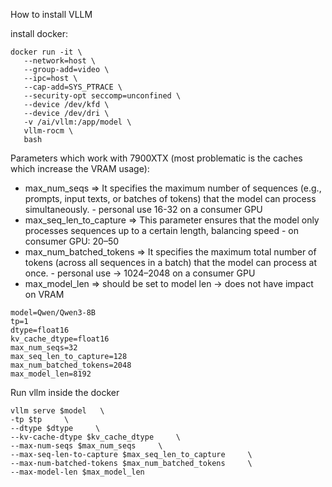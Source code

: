 How to install VLLM

install docker:
```
docker run -it \
   --network=host \
   --group-add=video \
   --ipc=host \
   --cap-add=SYS_PTRACE \
   --security-opt seccomp=unconfined \
   --device /dev/kfd \
   --device /dev/dri \
   -v /ai/vllm:/app/model \
   vllm-rocm \
   bash
```
Parameters which work with 7900XTX (most problematic is the caches which increase the VRAM usage):
- max_num_seqs => It specifies the maximum number of sequences (e.g., prompts, input texts, or batches of tokens) that the model can process simultaneously. - personal use 16-32 on a consumer GPU
- max_seq_len_to_capture => This parameter ensures that the model only processes sequences up to a certain length, balancing speed  - on consumer GPU: 20–50
- max_num_batched_tokens => It specifies the maximum total number of tokens (across all sequences in a batch) that the model can process at once. - personal use -> 1024–2048 on a consumer GPU
- max_model_len => should be set to model len -> does not have impact on VRAM
```
model=Qwen/Qwen3-8B
tp=1
dtype=float16
kv_cache_dtype=float16
max_num_seqs=32  
max_seq_len_to_capture=128
max_num_batched_tokens=2048
max_model_len=8192
```
Run vllm inside the docker
```
vllm serve $model   \
-tp $tp     \
--dtype $dtype     \
--kv-cache-dtype $kv_cache_dtype     \
--max-num-seqs $max_num_seqs     \
--max-seq-len-to-capture $max_seq_len_to_capture     \
--max-num-batched-tokens $max_num_batched_tokens     \
--max-model-len $max_model_len
```
